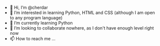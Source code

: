 - 👋 Hi, I’m @cherdar
- 👀 I’m interested in learning Python, HTML and CSS (although I am open to any program language)
- 🌱 I’m currently learning Python
- 💞️ I’m looking to collaborate nowhere, as I don't have enough level right now
- 📫 How to reach me ...

<!---
cherdar/cherdar is a ✨ special ✨ repository because its `README.md` (this file) appears on your GitHub profile.
You can click the Preview link to take a look at your changes.
--->
